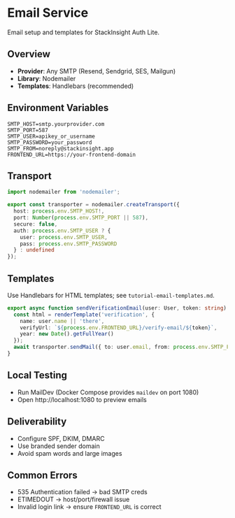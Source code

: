 # Email Service

Email setup and templates for StackInsight Auth Lite.

## Overview

- **Provider**: Any SMTP (Resend, Sendgrid, SES, Mailgun)
- **Library**: Nodemailer
- **Templates**: Handlebars (recommended)

## Environment Variables

```env
SMTP_HOST=smtp.yourprovider.com
SMTP_PORT=587
SMTP_USER=apikey_or_username
SMTP_PASSWORD=your_password
SMTP_FROM=noreply@stackinsight.app
FRONTEND_URL=https://your-frontend-domain
```

## Transport

```ts
import nodemailer from 'nodemailer';

export const transporter = nodemailer.createTransport({
  host: process.env.SMTP_HOST!,
  port: Number(process.env.SMTP_PORT || 587),
  secure: false,
  auth: process.env.SMTP_USER ? {
    user: process.env.SMTP_USER,
    pass: process.env.SMTP_PASSWORD
  } : undefined
});
```

## Templates

Use Handlebars for HTML templates; see `tutorial-email-templates.md`.

```ts
export async function sendVerificationEmail(user: User, token: string) {
  const html = renderTemplate('verification', {
    name: user.name || 'there',
    verifyUrl: `${process.env.FRONTEND_URL}/verify-email/${token}`,
    year: new Date().getFullYear()
  });
  await transporter.sendMail({ to: user.email, from: process.env.SMTP_FROM!, subject: 'Verify your email', html });
}
```

## Local Testing

- Run MailDev (Docker Compose provides `maildev` on port 1080)
- Open http://localhost:1080 to preview emails

## Deliverability

- Configure SPF, DKIM, DMARC
- Use branded sender domain
- Avoid spam words and large images

## Common Errors

- 535 Authentication failed → bad SMTP creds
- ETIMEDOUT → host/port/firewall issue
- Invalid login link → ensure `FRONTEND_URL` is correct
